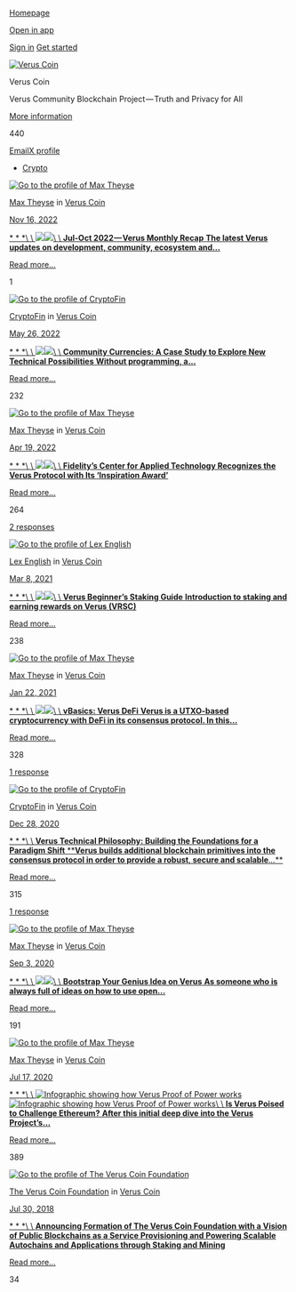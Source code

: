 [Homepage](https://medium.com/)

[Open in app](https://rsci.app.link/?%24canonical_url=https%3A%2F%2Fmedium.com/veruscoin%3F~feature=LoMobileNavBar&~channel=ShowCollectionHome&~stage=m2)

[Sign in](https://medium.com/m/signin?redirect=https%3A%2F%2Fmedium.com%2Fveruscoin%2Ftagged%2Fcrypto&source=--------------------------nav_reg&operation=login) [Get started](https://medium.com/m/signin?redirect=https%3A%2F%2Fmedium.com%2Fveruscoin%2Ftagged%2Fcrypto&source=--------------------------nav_reg&operation=register)

[![Verus Coin](https://cdn-images-1.medium.com/fit/c/72/72/1*icQiqanl8-WwUHzWxLgNkg.png)](https://medium.com/veruscoin "Go to Verus Coin")

Verus Coin

Verus Community Blockchain Project — Truth and Privacy for All

[More information](https://medium.com/veruscoin/about)

440

[Email](mailto:mike@veruscoin.io "Email")[X profile](https://twitter.com/VerusCoin "X profile")

- [Crypto](https://medium.com/tag/crypto)

[![Go to the profile of Max Theyse](https://cdn-images-1.medium.com/fit/c/72/72/2*wB0L_50mdCxD-Vg8_OvUwQ.png)](https://medium.com/@meyse)

[Max Theyse](https://medium.com/@meyse?source=---------0-----------------------) in [Verus Coin](https://medium.com/veruscoin?source=---------0-----------------------)

[Nov 16, 2022](https://medium.com/veruscoin/jul-oct-2022-verus-monthly-recap-dc7785519867?source=---------0-----------------------)

[* * *\\
\\
![](https://cdn-images-1.medium.com/freeze/fit/t/60/18/1*4i50CVdErw_otvzGoyAu8w.png?q=20)![](https://cdn-images-1.medium.com/fit/t/1600/480/1*4i50CVdErw_otvzGoyAu8w.png)\\
\\
**Jul-Oct 2022 — Verus Monthly Recap**  **The latest Verus updates on development, community, ecosystem and…**](https://medium.com/veruscoin/jul-oct-2022-verus-monthly-recap-dc7785519867?source=---------0-----------------------)

[Read more…](https://medium.com/veruscoin/jul-oct-2022-verus-monthly-recap-dc7785519867?source=---------0-----------------------)

1

[![Go to the profile of CryptoFin](https://cdn-images-1.medium.com/fit/c/72/72/1*dmbNkD5D-u45r44go_cf0g.png)](https://medium.com/@CryptoFin)

[CryptoFin](https://medium.com/@CryptoFin?source=---------1-----------------------) in [Verus Coin](https://medium.com/veruscoin?source=---------1-----------------------)

[May 26, 2022](https://medium.com/veruscoin/community-currencies-a-case-study-to-explore-new-technical-possibilities-ede897433b55?source=---------1-----------------------)

[* * *\\
\\
![](https://cdn-images-1.medium.com/freeze/fit/t/60/18/1*i1PCF0ymTyGrGezd7OCJDw.png?q=20)![](https://cdn-images-1.medium.com/fit/t/1600/480/1*i1PCF0ymTyGrGezd7OCJDw.png)\\
\\
**Community Currencies: A Case Study to Explore New Technical Possibilities**  **Without programming, a…**](https://medium.com/veruscoin/community-currencies-a-case-study-to-explore-new-technical-possibilities-ede897433b55?source=---------1-----------------------)

[Read more…](https://medium.com/veruscoin/community-currencies-a-case-study-to-explore-new-technical-possibilities-ede897433b55?source=---------1-----------------------)

232

[![Go to the profile of Max Theyse](https://cdn-images-1.medium.com/fit/c/72/72/2*wB0L_50mdCxD-Vg8_OvUwQ.png)](https://medium.com/@meyse)

[Max Theyse](https://medium.com/@meyse?source=---------2-----------------------) in [Verus Coin](https://medium.com/veruscoin?source=---------2-----------------------)

[Apr 19, 2022](https://medium.com/veruscoin/fidelitys-center-for-applied-technology-recognizes-the-verus-protocol-with-its-inspiration-award-f7843e0c2823?source=---------2-----------------------)

[* * *\\
\\
![](https://cdn-images-1.medium.com/freeze/fit/t/60/18/1*PV7ka_3BM3l3tD8eUvP8uQ.png?q=20)![](https://cdn-images-1.medium.com/fit/t/1600/480/1*PV7ka_3BM3l3tD8eUvP8uQ.png)\\
\\
****Fidelity’s Center for Applied Technology Recognizes the Verus Protocol with Its ‘Inspiration Award’****](https://medium.com/veruscoin/fidelitys-center-for-applied-technology-recognizes-the-verus-protocol-with-its-inspiration-award-f7843e0c2823?source=---------2-----------------------)

[Read more…](https://medium.com/veruscoin/fidelitys-center-for-applied-technology-recognizes-the-verus-protocol-with-its-inspiration-award-f7843e0c2823?source=---------2-----------------------)

264

[2 responses](https://medium.com/veruscoin/fidelitys-center-for-applied-technology-recognizes-the-verus-protocol-with-its-inspiration-award-f7843e0c2823?source=---------2-----------------------#--responses)

[![Go to the profile of Lex English](https://cdn-images-1.medium.com/fit/c/72/72/1*nvxFlKMtv849EXvrPIdwSw.jpeg)](https://medium.com/@solidfreez)

[Lex English](https://medium.com/@solidfreez?source=---------3-----------------------) in [Verus Coin](https://medium.com/veruscoin?source=---------3-----------------------)

[Mar 8, 2021](https://medium.com/veruscoin/verus-beginners-staking-guide-efbbdc4de951?source=---------3-----------------------)

[* * *\\
\\
![](https://cdn-images-1.medium.com/freeze/fit/t/60/18/1*GHpZSHyuVza6Bnu5O1rN2Q.png?q=20)![](https://cdn-images-1.medium.com/fit/t/1600/480/1*GHpZSHyuVza6Bnu5O1rN2Q.png)\\
\\
**Verus Beginner’s Staking Guide**  **Introduction to staking and earning rewards on Verus (VRSC)**](https://medium.com/veruscoin/verus-beginners-staking-guide-efbbdc4de951?source=---------3-----------------------)

[Read more…](https://medium.com/veruscoin/verus-beginners-staking-guide-efbbdc4de951?source=---------3-----------------------)

238

[![Go to the profile of Max Theyse](https://cdn-images-1.medium.com/fit/c/72/72/2*wB0L_50mdCxD-Vg8_OvUwQ.png)](https://medium.com/@meyse)

[Max Theyse](https://medium.com/@meyse?source=---------4-----------------------) in [Verus Coin](https://medium.com/veruscoin?source=---------4-----------------------)

[Jan 22, 2021](https://medium.com/veruscoin/vbasics-verus-defi-118da0b13f35?source=---------4-----------------------)

[* * *\\
\\
![](https://cdn-images-1.medium.com/freeze/fit/t/60/18/1*nFhVm8nlqPTE9cPiuGi-sg.png?q=20)![](https://cdn-images-1.medium.com/fit/t/1600/480/1*nFhVm8nlqPTE9cPiuGi-sg.png)\\
\\
**vBasics: Verus DeFi**  **Verus is a UTXO-based cryptocurrency with DeFi in its consensus protocol. In this…**](https://medium.com/veruscoin/vbasics-verus-defi-118da0b13f35?source=---------4-----------------------)

[Read more…](https://medium.com/veruscoin/vbasics-verus-defi-118da0b13f35?source=---------4-----------------------)

328

[1 response](https://medium.com/veruscoin/vbasics-verus-defi-118da0b13f35?source=---------4-----------------------#--responses)

[![Go to the profile of CryptoFin](https://cdn-images-1.medium.com/fit/c/72/72/1*dmbNkD5D-u45r44go_cf0g.png)](https://medium.com/@CryptoFin)

[CryptoFin](https://medium.com/@CryptoFin?source=---------5-----------------------) in [Verus Coin](https://medium.com/veruscoin?source=---------5-----------------------)

[Dec 28, 2020](https://medium.com/veruscoin/building-the-foundations-for-a-paradigm-shift-3146a3adb56e?source=---------5-----------------------)

[* * *\\
\\
**Verus Technical Philosophy: Building the Foundations for a Paradigm Shift**  ****Verus builds additional blockchain primitives into the consensus protocol in order to provide a robust, secure and scalable**…**](https://medium.com/veruscoin/building-the-foundations-for-a-paradigm-shift-3146a3adb56e?source=---------5-----------------------)

[Read more…](https://medium.com/veruscoin/building-the-foundations-for-a-paradigm-shift-3146a3adb56e?source=---------5-----------------------)

315

[1 response](https://medium.com/veruscoin/building-the-foundations-for-a-paradigm-shift-3146a3adb56e?source=---------5-----------------------#--responses)

[![Go to the profile of Max Theyse](https://cdn-images-1.medium.com/fit/c/72/72/2*wB0L_50mdCxD-Vg8_OvUwQ.png)](https://medium.com/@meyse)

[Max Theyse](https://medium.com/@meyse?source=---------6-----------------------) in [Verus Coin](https://medium.com/veruscoin?source=---------6-----------------------)

[Sep 3, 2020](https://medium.com/veruscoin/bootstrap-your-genius-idea-on-verus-b33523655535?source=---------6-----------------------)

[* * *\\
\\
![](https://cdn-images-1.medium.com/freeze/fit/t/60/18/1*HVKmbCALlznkFg8jrcquYw.png?q=20)![](https://cdn-images-1.medium.com/fit/t/1600/480/1*HVKmbCALlznkFg8jrcquYw.png)\\
\\
**Bootstrap Your Genius Idea on Verus**  **As someone who is always full of ideas on how to use open…**](https://medium.com/veruscoin/bootstrap-your-genius-idea-on-verus-b33523655535?source=---------6-----------------------)

[Read more…](https://medium.com/veruscoin/bootstrap-your-genius-idea-on-verus-b33523655535?source=---------6-----------------------)

191

[![Go to the profile of Max Theyse](https://cdn-images-1.medium.com/fit/c/72/72/2*wB0L_50mdCxD-Vg8_OvUwQ.png)](https://medium.com/@meyse)

[Max Theyse](https://medium.com/@meyse?source=---------7-----------------------) in [Verus Coin](https://medium.com/veruscoin?source=---------7-----------------------)

[Jul 17, 2020](https://medium.com/veruscoin/is-verus-poised-to-challenge-ethereum-7935ea559b28?source=---------7-----------------------)

[* * *\\
\\
![Infographic showing how Verus Proof of Power works](https://cdn-images-1.medium.com/freeze/fit/t/60/18/1*t_yj8G4agEOYFA72an6HEg.png?q=20)![Infographic showing how Verus Proof of Power works](https://cdn-images-1.medium.com/fit/t/1600/480/1*t_yj8G4agEOYFA72an6HEg.png)\\
\\
**Is Verus Poised to Challenge Ethereum?**  **After this initial deep dive into the Verus Project’s…**](https://medium.com/veruscoin/is-verus-poised-to-challenge-ethereum-7935ea559b28?source=---------7-----------------------)

[Read more…](https://medium.com/veruscoin/is-verus-poised-to-challenge-ethereum-7935ea559b28?source=---------7-----------------------)

389

[![Go to the profile of The Verus Coin Foundation](https://cdn-images-1.medium.com/fit/c/72/72/2*ux2fytdd8oxDkWXDe3kKkg.png)](https://medium.com/@veruscoin)

[The Verus Coin Foundation](https://medium.com/@veruscoin?source=---------8-----------------------) in [Verus Coin](https://medium.com/veruscoin?source=---------8-----------------------)

[Jul 30, 2018](https://medium.com/veruscoin/announcing-formation-of-the-verus-coin-foundation-with-a-vision-of-public-blockchains-as-a-service-fb5470143fff?source=---------8-----------------------)

[* * *\\
\\
****Announcing Formation of The Verus Coin Foundation with a Vision of Public Blockchains as a Service Provisioning and Powering Scalable Autochains and Applications through Staking and Mining****](https://medium.com/veruscoin/announcing-formation-of-the-verus-coin-foundation-with-a-vision-of-public-blockchains-as-a-service-fb5470143fff?source=---------8-----------------------)

[Read more…](https://medium.com/veruscoin/announcing-formation-of-the-verus-coin-foundation-with-a-vision-of-public-blockchains-as-a-service-fb5470143fff?source=---------8-----------------------)

34